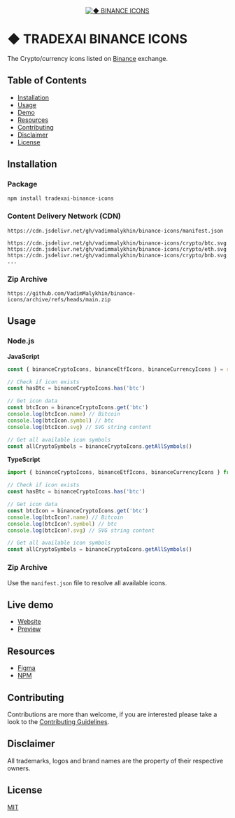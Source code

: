 <p align="center"><a href="https://github.com/VadimMalykhin/binance-icons"><img src="https://raw.githubusercontent.com/VadimMalykhin/binance-icons/main/.github/assets/header.svg" alt="◆ BINANCE ICONS"></a></p>

# ◆ TRADEXAI BINANCE ICONS

The Crypto/currency icons listed on <a href="https://bit.ly/3qEmuJp">Binance</a> exchange.

## Table of Contents

- [Installation](#installation)
- [Usage](#usage)
- [Demo](#live-demo)
- [Resources](#resources)
- [Contributing](#contributing)
- [Disclaimer](#disclaimer)
- [License](#license)

## Installation

### Package

```shell
npm install tradexai-binance-icons
```

### Content Delivery Network (CDN)

```
https://cdn.jsdelivr.net/gh/vadimmalykhin/binance-icons/manifest.json
```

```
https://cdn.jsdelivr.net/gh/vadimmalykhin/binance-icons/crypto/btc.svg
https://cdn.jsdelivr.net/gh/vadimmalykhin/binance-icons/crypto/eth.svg
https://cdn.jsdelivr.net/gh/vadimmalykhin/binance-icons/crypto/bnb.svg
...
```

### Zip Archive

```shell
https://github.com/VadimMalykhin/binance-icons/archive/refs/heads/main.zip
```

## Usage

### Node.js

**JavaScript**

```js
const { binanceCryptoIcons, binanceEtfIcons, binanceCurrencyIcons } = require('tradexai-binance-icons')

// Check if icon exists
const hasBtc = binanceCryptoIcons.has('btc')

// Get icon data
const btcIcon = binanceCryptoIcons.get('btc')
console.log(btcIcon.name) // Bitcoin
console.log(btcIcon.symbol) // btc
console.log(btcIcon.svg) // SVG string content

// Get all available icon symbols
const allCryptoSymbols = binanceCryptoIcons.getAllSymbols()
```

**TypeScript**

```ts
import { binanceCryptoIcons, binanceEtfIcons, binanceCurrencyIcons } from 'tradexai-binance-icons'

// Check if icon exists
const hasBtc = binanceCryptoIcons.has('btc')

// Get icon data
const btcIcon = binanceCryptoIcons.get('btc')
console.log(btcIcon?.name) // Bitcoin
console.log(btcIcon?.symbol) // btc
console.log(btcIcon?.svg) // SVG string content

// Get all available icon symbols
const allCryptoSymbols = binanceCryptoIcons.getAllSymbols()
```

### Zip Archive

Use the `manifest.json` file to resolve all available icons.

## Live demo

- [Website](https://vadimmalykhin.github.io/binance-icons/)
- [Preview](https://github.com/VadimMalykhin/binance-icons/blob/main/PREVIEW.md)

## Resources

- [Figma](https://www.figma.com/community/file/1055487423124551755)
- [NPM](https://www.npmjs.com/package/tradexai-binance-icons)

## Contributing

Contributions are more than welcome, if you are interested please take a look to the [Contributing Guidelines](https://github.com/VadimMalykhin/binance-icons/blob/main/.github/CONTRIBUTING.md).

## Disclaimer

All trademarks, logos and brand names are the property of their respective owners.

## License

[MIT](https://github.com/VadimMalykhin/binance-icons/blob/main/LICENSE)
